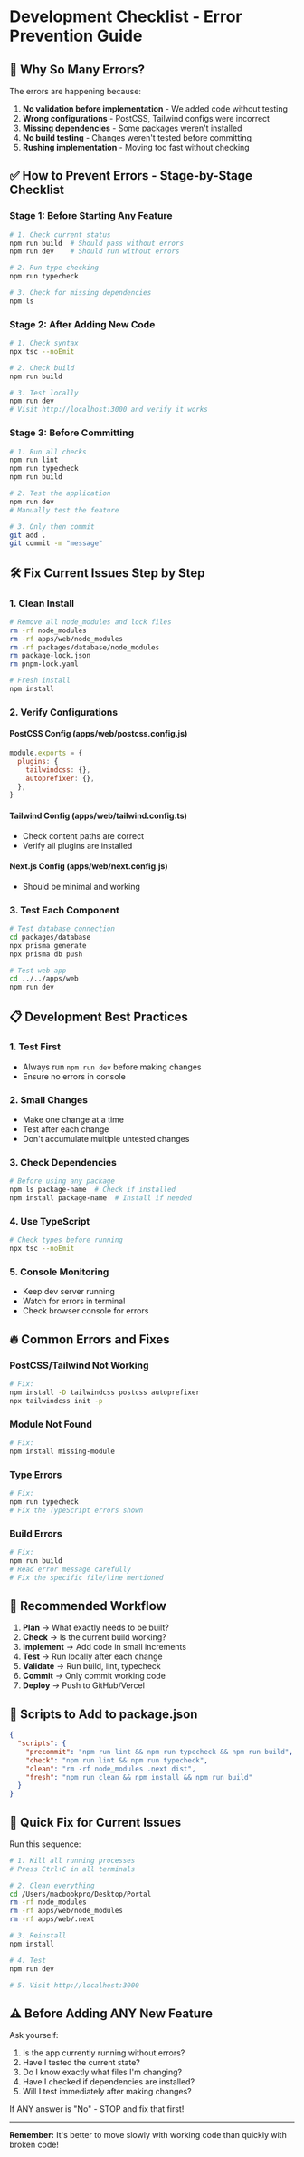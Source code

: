 # Development Checklist - Error Prevention Guide

## 🚨 Why So Many Errors?

The errors are happening because:
1. **No validation before implementation** - We added code without testing
2. **Wrong configurations** - PostCSS, Tailwind configs were incorrect
3. **Missing dependencies** - Some packages weren't installed
4. **No build testing** - Changes weren't tested before committing
5. **Rushing implementation** - Moving too fast without checking

## ✅ How to Prevent Errors - Stage-by-Stage Checklist

### Stage 1: Before Starting Any Feature
```bash
# 1. Check current status
npm run build  # Should pass without errors
npm run dev    # Should run without errors

# 2. Run type checking
npm run typecheck

# 3. Check for missing dependencies
npm ls
```

### Stage 2: After Adding New Code
```bash
# 1. Check syntax
npx tsc --noEmit

# 2. Check build
npm run build

# 3. Test locally
npm run dev
# Visit http://localhost:3000 and verify it works
```

### Stage 3: Before Committing
```bash
# 1. Run all checks
npm run lint
npm run typecheck
npm run build

# 2. Test the application
npm run dev
# Manually test the feature

# 3. Only then commit
git add .
git commit -m "message"
```

## 🛠️ Fix Current Issues Step by Step

### 1. Clean Install
```bash
# Remove all node_modules and lock files
rm -rf node_modules
rm -rf apps/web/node_modules
rm -rf packages/database/node_modules
rm package-lock.json
rm pnpm-lock.yaml

# Fresh install
npm install
```

### 2. Verify Configurations

#### PostCSS Config (apps/web/postcss.config.js)
```javascript
module.exports = {
  plugins: {
    tailwindcss: {},
    autoprefixer: {},
  },
}
```

#### Tailwind Config (apps/web/tailwind.config.ts)
- Check content paths are correct
- Verify all plugins are installed

#### Next.js Config (apps/web/next.config.js)
- Should be minimal and working

### 3. Test Each Component
```bash
# Test database connection
cd packages/database
npx prisma generate
npx prisma db push

# Test web app
cd ../../apps/web
npm run dev
```

## 📋 Development Best Practices

### 1. **Test First**
- Always run `npm run dev` before making changes
- Ensure no errors in console

### 2. **Small Changes**
- Make one change at a time
- Test after each change
- Don't accumulate multiple untested changes

### 3. **Check Dependencies**
```bash
# Before using any package
npm ls package-name  # Check if installed
npm install package-name  # Install if needed
```

### 4. **Use TypeScript**
```bash
# Check types before running
npx tsc --noEmit
```

### 5. **Console Monitoring**
- Keep dev server running
- Watch for errors in terminal
- Check browser console for errors

## 🔥 Common Errors and Fixes

### PostCSS/Tailwind Not Working
```bash
# Fix:
npm install -D tailwindcss postcss autoprefixer
npx tailwindcss init -p
```

### Module Not Found
```bash
# Fix:
npm install missing-module
```

### Type Errors
```bash
# Fix:
npm run typecheck
# Fix the TypeScript errors shown
```

### Build Errors
```bash
# Fix:
npm run build
# Read error message carefully
# Fix the specific file/line mentioned
```

## 🎯 Recommended Workflow

1. **Plan** → What exactly needs to be built?
2. **Check** → Is the current build working?
3. **Implement** → Add code in small increments
4. **Test** → Run locally after each change
5. **Validate** → Run build, lint, typecheck
6. **Commit** → Only commit working code
7. **Deploy** → Push to GitHub/Vercel

## 📝 Scripts to Add to package.json

```json
{
  "scripts": {
    "precommit": "npm run lint && npm run typecheck && npm run build",
    "check": "npm run lint && npm run typecheck",
    "clean": "rm -rf node_modules .next dist",
    "fresh": "npm run clean && npm install && npm run build"
  }
}
```

## 🚀 Quick Fix for Current Issues

Run this sequence:
```bash
# 1. Kill all running processes
# Press Ctrl+C in all terminals

# 2. Clean everything
cd /Users/macbookpro/Desktop/Portal
rm -rf node_modules
rm -rf apps/web/node_modules
rm -rf apps/web/.next

# 3. Reinstall
npm install

# 4. Test
npm run dev

# 5. Visit http://localhost:3000
```

## ⚠️ Before Adding ANY New Feature

Ask yourself:
1. Is the app currently running without errors?
2. Have I tested the current state?
3. Do I know exactly what files I'm changing?
4. Have I checked if dependencies are installed?
5. Will I test immediately after making changes?

If ANY answer is "No" - STOP and fix that first!

---

**Remember:** It's better to move slowly with working code than quickly with broken code!